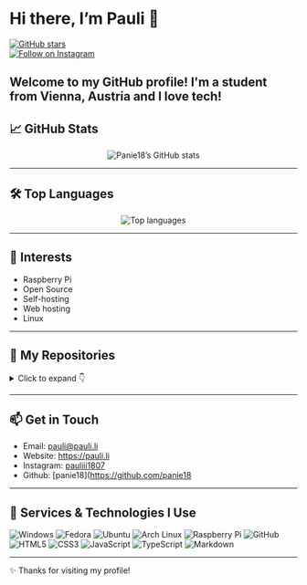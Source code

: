 # Hi there, I’m Pauli 👋
[![GitHub stars](https://img.shields.io/github/stars/panie18/umbrel-community-app-store?style=social)](https://github.com/panie18/umbrel-community-app-store/stargazers)  
[![Follow on Instagram](https://img.shields.io/badge/follow%20on-Instagram-%23E4405F?style=social&logo=instagram)](https://instagram.com/pauli.li)

Welcome to my GitHub profile! I'm a student from Vienna, Austria and I love tech!
---

## 📈 GitHub Stats

<p align="center">
  <img src="https://github-readme-stats.vercel.app/api?username=panie18&show_icons=true&theme=github_dark" alt="Panie18’s GitHub stats" />
</p>

---

## 🛠️ Top Languages

<p align="center">
  <img src="https://github-readme-stats.vercel.app/api/top-langs/?username=panie18&layout=compact&theme=github_dark" alt="Top languages" />
</p>

---

## 🎯 Interests

- Raspberry Pi  
- Open Source  
- Self-hosting  
- Web hosting  
- Linux  

---

## 🚀 My Repositories

<details>
  <summary>Click to expand 👇</summary>
  <p align="center">
    <a href="https://github.com/panie18/umbrel-community-app-store">
      <img src="https://github-readme-stats.vercel.app/api/pin/?username=panie18&repo=umbrel-community-app-store&theme=github_dark" alt="umbrel-community-app-store" />
    </a>
    <!-- Weitere Repositories hier einfügen -->
  </p>
</details>

---

## 📫 Get in Touch

- Email: pauli@pauli.li  
- Website: https://pauli.li  
- Instagram: [pauliii1807](https://instagram.com/pauliii1807)
- Github: [panie18](https://github.com/panie18

---

## 🧰 Services & Technologies I Use

<p>
  <img src="https://img.shields.io/badge/Windows-0078D6?style=for-the-badge&logo=windows&logoColor=white" alt="Windows"/>
  <img src="https://img.shields.io/badge/Fedora-294172?style=for-the-badge&logo=fedora&logoColor=white" alt="Fedora"/>
  <img src="https://img.shields.io/badge/Ubuntu-E95420?style=for-the-badge&logo=ubuntu&logoColor=white" alt="Ubuntu"/>
  <img src="https://img.shields.io/badge/Arch%20Linux-1793D1?style=for-the-badge&logo=arch-linux&logoColor=white" alt="Arch Linux"/>
  <img src="https://img.shields.io/badge/Raspberry%20Pi-C51A4A?style=for-the-badge&logo=raspberry-pi&logoColor=white" alt="Raspberry Pi"/>
  <img src="https://img.shields.io/badge/GitHub-181717?style=for-the-badge&logo=github&logoColor=white" alt="GitHub"/>
  <img src="https://img.shields.io/badge/HTML5-E34F26?style=for-the-badge&logo=html5&logoColor=white" alt="HTML5"/>
  <img src="https://img.shields.io/badge/CSS3-1572B6?style=for-the-badge&logo=css3&logoColor=white" alt="CSS3"/>
  <img src="https://img.shields.io/badge/JavaScript-F7DF1E?style=for-the-badge&logo=javascript&logoColor=black" alt="JavaScript"/>
  <img src="https://img.shields.io/badge/TypeScript-3178C6?style=for-the-badge&logo=typescript&logoColor=white" alt="TypeScript"/>
  <img src="https://img.shields.io/badge/Markdown-000000?style=for-the-badge&logo=markdown&logoColor=white" alt="Markdown"/>
</p>

---

✨ Thanks for visiting my profile!  
